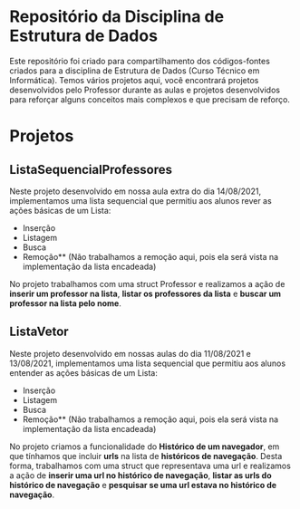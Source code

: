 # Repositório da Disciplina de Estrutura de Dados
Este repositório foi criado para compartilhamento dos códigos-fontes criados para a disciplina de Estrutura de Dados (Curso Técnico em Informática).
Temos vários projetos aqui, você encontrará projetos desenvolvidos pelo Professor durante as aulas e projetos desenvolvidos para reforçar alguns conceitos mais complexos e que precisam de reforço.

# Projetos

## ListaSequencialProfessores

Neste projeto desenvolvido em nossa aula extra do dia 14/08/2021, implementamos uma lista sequencial que permitiu aos alunos rever as ações básicas de um Lista:
- Inserção
- Listagem
- Busca
- Remoção** (Não trabalhamos a remoção aqui, pois ela será vista na implementação da lista encadeada)

No projeto trabalhamos com uma struct Professor e realizamos a ação de **inserir um professor na lista**, **listar os professores da lista** e **buscar um professor na lista pelo nome**.

## ListaVetor

Neste projeto desenvolvido em nossas aulas do dia 11/08/2021 e 13/08/2021, implementamos uma lista sequencial que permitiu aos alunos entender as ações básicas de um Lista:
- Inserção
- Listagem
- Busca
- Remoção** (Não trabalhamos a remoção aqui, pois ela será vista na implementação da lista encadeada)

No projeto criamos a funcionalidade do **Histórico de um navegador**, em que tínhamos que incluir **urls** na lista de **históricos de navegação**. Desta forma, trabalhamos com uma struct que representava uma url e realizamos a ação de **inserir uma url no histórico de navegação**, **listar as urls do histórico de navegação** e **pesquisar se uma url estava no histórico de navegação**.
